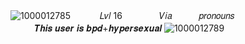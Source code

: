 ![1000012785](https://github.com/user-attachments/assets/e777eb79-4956-4d1d-9a21-00c883ebc34e)
ㅤ ㅤㅤ𝐿𝑣𝑙 16
ㅤ ㅤㅤㅤ𝑉𝑖𝑎 ㅤㅤㅤ𝑝𝑟𝑜𝑛𝑜𝑢𝑛𝑠
ㅤ ㅤㅤㅤ ㅤ ㅤㅤㅤ ㅤㅤㅤㅤ𝑻𝒉𝒊𝒔 𝒖𝒔𝒆𝒓 𝒊𝒔 𝒃𝒑𝒅+𝒉𝒚𝒑𝒆𝒓𝒔𝒆𝒙𝒖𝒂𝒍
![1000012789](https://github.com/user-attachments/assets/150ecc82-62f0-472d-9e8a-5666e36dd13e)
